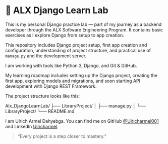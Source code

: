 # 🚀 ALX Django Learn Lab

This is my personal Django practice lab — part of my journey as a backend developer through the ALX Software Engineering Program. It contains basic exercises as I explore Django from setup to app creation.

This repository includes Django project setup, first app creation and configuration, understanding of project structure, and practical use of `manage.py` and the development server.

I am working with tools like Python 3, Django, and Git & GitHub.

My learning roadmap includes setting up the Django project, creating the first app, exploring models and migrations, and soon starting API development with Django REST Framework.

The project structure looks like this:

Alx_DjangoLearnLab/
├── LibraryProject/
│ ├── manage.py
│ └── LibraryProject/
└── README.md


I am Ulrich Armel Dahyebga. You can find me on GitHub [@Ulricharmel001](https://github.com/Ulricharmel001) and LinkedIn [Ulricharmel](https://www.linkedin.com/in/ulricharmel).

> “Every project is a step closer to mastery.”


